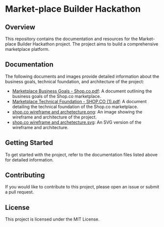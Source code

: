 # Market-place Builder Hackathon

## Overview
This repository contains the documentation and resources for the Market-place Builder Hackathon project. The project aims to build a comprehensive marketplace platform.

## Documentation
The following documents and images provide detailed information about the business goals, technical foundation, and architecture of the project:

- [Marketplace Business Goals - Shop.co.pdf](https://github.com/anasahmed07/Market-place-Builder-Hackathon/blob/main/Documentation/Marketplace%20Business%20Goals%20-%20%20Shop.co.pdf): A document outlining the business goals of the Shop.co marketplace.
- [Marketplace Technical Foundation - SHOP.CO (1).pdf](https://github.com/anasahmed07/Market-place-Builder-Hackathon/blob/main/Documentation/Marketplace%20Technical%20Foundation%20-%20SHOP.CO%20(1).pdf): A document detailing the technical foundation of the Shop.co marketplace.
- [shop.co wireframe and archetecture.png](https://github.com/anasahmed07/Market-place-Builder-Hackathon/blob/main/Documentation/shop.co%20wireframe%20and%20archetecture.png): An image showing the wireframe and architecture of the project.
- [shop.co wireframe and archetecture.svg](https://github.com/anasahmed07/Market-place-Builder-Hackathon/blob/main/Documentation/shop.co%20wireframe%20and%20archetecture.svg): An SVG version of the wireframe and architecture.

## Getting Started
To get started with the project, refer to the documentation files listed above for detailed information.

## Contributing
If you would like to contribute to this project, please open an issue or submit a pull request.

## License
This project is licensed under the MIT License.
